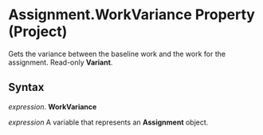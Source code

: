 
# Assignment.WorkVariance Property (Project)

Gets the variance between the baseline work and the work for the assignment. Read-only  **Variant**.


## Syntax

 _expression_. **WorkVariance**

 _expression_ A variable that represents an **Assignment** object.


